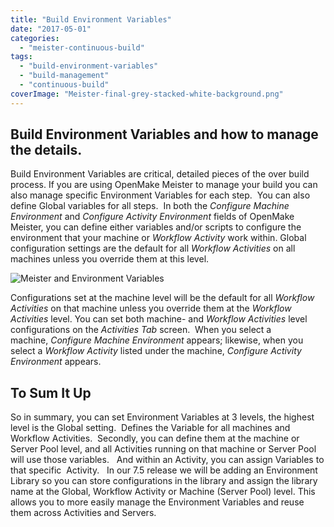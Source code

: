 ```yaml
---
title: "Build Environment Variables"
date: "2017-05-01"
categories: 
  - "meister-continuous-build"
tags: 
  - "build-environment-variables"
  - "build-management"
  - "continuous-build"
coverImage: "Meister-final-grey-stacked-white-background.png"
---
```


## Build Environment Variables and how to manage the details.

Build Environment Variables are critical, detailed pieces of the over build process. If you are using OpenMake Meister to manage your build you can also manage specific Environment Variables for each step.  You can also define Global variables for all steps.  In both the _Configure Machine Environment_ and _Configure Activity Environment_ fields of OpenMake Meister, you can define either variables and/or scripts to configure the environment that your machine or _Workflow Activity_ work within. Global configuration settings are the default for all _Workflow Activities_ on all machines unless you override them at this level. 

<div>
<img src="/images/Meister-final-grey-stacked-white-background-300x300.png" alt="Meister and Environment Variables" />
</div>

Configurations set at the machine level will be the default for all _Workflow Activities_ on that machine unless you override them at the _Workflow Activities_ level. You can set both machine- and _Workflow Activities_ level configurations on the _Activities Tab_ screen.  When you select a machine, _Configure Machine Environment_ appears; likewise, when you select a _Workflow Activity_ listed under the machine, _Configure Activity Environment_ appears.

## To Sum It Up

So in summary, you can set Environment Variables at 3 levels, the highest level is the Global setting.  Defines the Variable for all machines and Workflow Activities.  Secondly, you can define them at the machine or Server Pool level, and all Activities running on that machine or Server Pool will use those variables.   And within an Activity, you can assign Variables to that specific  Activity.   In our 7.5 release we will be adding an Environment Library so you can store configurations in the library and assign the library name at the Global, Workflow Activity or Machine (Server Pool) level. This allows you to more easily manage the Environment Variables and reuse them across Activities and Servers.

